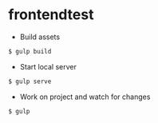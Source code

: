 # frontendtest
* Build assets  
```sh
$ gulp build
```
* Start local server
```sh
$ gulp serve
```
* Work on project and watch for changes
```sh
$ gulp 
```